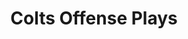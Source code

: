 ---
layout: playbook
title: Colts Offense Plays
team: colts
unit: offense
permalink: /colts/offense/
---